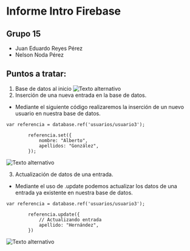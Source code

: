 
# Informe Intro Firebase

## Grupo 15
* Juan Eduardo Reyes Pérez
* Nelson Noda Pérez 

## Puntos a tratar: 
1. Base de datos al inicio
![Texto alternativo](https://github.com/eduardoreyes99/Usabilidad-y-Accesibilidad/blob/master/Practica%207-1/img/Inicio.png)
2. Inserción de una nueva entrada en la base de datos.
* Mediante el siguiente código realizaremos la inserción de un nuevo usuario en nuestra base de datos.
```
var referencia = database.ref('usuarios/usuario3');

        referencia.set({
            nombre: "Alberto",
            apellidos: "González",
        });
```
![Texto alternativo](https://github.com/eduardoreyes99/Usabilidad-y-Accesibilidad/blob/master/Practica%207-1/img/Actualizar.png)

3. Actualización de datos de una entrada.
* Mediante el uso de .update podemos actualizar los datos de una entrada ya existente en nuestra base de datos.
```
var referencia = database.ref('usuarios/usuario3');

        referencia.update({
            // Actualizando entrada
            apellido: "Hernández",
        })
```
![Texto alternativo](https://github.com/eduardoreyes99/Usabilidad-y-Accesibilidad/blob/master/Practica%207-1/img/Update.png)

